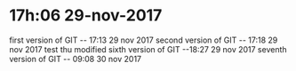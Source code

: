 # 17h:06 29-nov-2017
first version of GIT -- 17:13 29 nov 2017
second version of GIT -- 17:18 29 nov 2017
test thu modified
sixth version of GIT --18:27 29 nov 2017
seventh version of GIT -- 09:08 30 nov 2017
